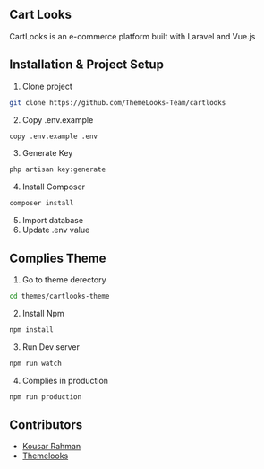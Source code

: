 
## Cart Looks
CartLooks is an e-commerce platform built with Laravel and Vue.js

## Installation & Project Setup

1. Clone project

```bash
git clone https://github.com/ThemeLooks-Team/cartlooks
```
2. Copy .env.example 

```bash
copy .env.example .env
```
3. Generate Key

```bash
php artisan key:generate
```
4. Install Composer

```bash
composer install
```
5. Import database
6. Update .env value

## Complies Theme
1. Go to theme derectory 

```bash
cd themes/cartlooks-theme
```
2. Install Npm

```bash
npm install
```
3. Run Dev server

```bash
npm run watch
```
4. Complies in production

```bash
npm run production
```
## Contributors
- [Kousar Rahman](https://github.com/kousar2334)
- [Themelooks](http://themelooks.com/)

